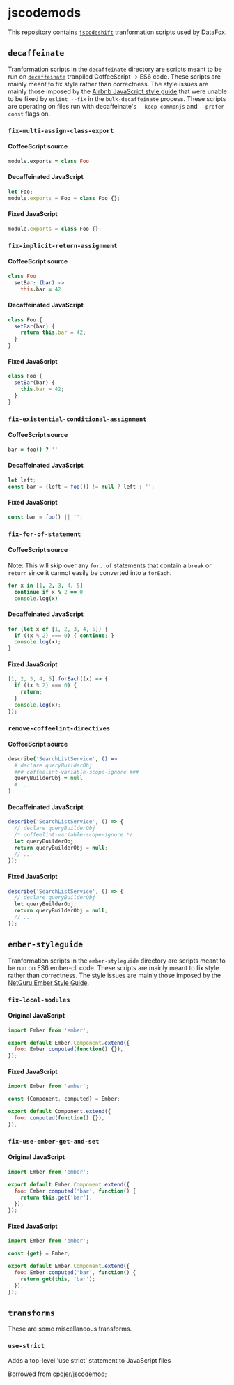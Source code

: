 # jscodemods

This repository contains [`jscodeshift`](jscodeshift) tranformation scripts used by DataFox.

## `decaffeinate`

Tranformation scripts in the `decaffeinate` directory are scripts meant to be run on [`decaffeinate`](decaffeinate) tranpiled CoffeeScript -> ES6 code.
These scripts are mainly meant to fix style rather than correctness.
The style issues are mainly those imposed by the [Airbnb JavaScript style guide](airbnb) that were unable to be fixed by `eslint --fix` in the `bulk-decaffeinate` process.
These scripts are operating on files run with decaffeinate's `--keep-commonjs` and `--prefer-const` flags on.


### `fix-multi-assign-class-export`

#### CoffeeScript source

```coffeescript
module.exports = class Foo
```

#### Decaffeinated JavaScript

```javascript
let Foo;
module.exports = Foo = class Foo {};
```

#### Fixed JavaScript

```javascript
module.exports = class Foo {};
```


### `fix-implicit-return-assignment`

#### CoffeeScript source

```coffeescript
class Foo
  setBar: (bar) ->
    this.bar = 42
```

#### Decaffeinated JavaScript

```javascript
class Foo {
  setBar(bar) {
    return this.bar = 42;
  }
}
```

#### Fixed JavaScript

```javascript
class Foo {
  setBar(bar) {
    this.bar = 42;
  }
}
```


### `fix-existential-conditional-assignment`

#### CoffeeScript source

```coffeescript
bar = foo() ? ''
```

#### Decaffeinated JavaScript

```javascript
let left;
const bar = (left = foo()) != null ? left : '';
```

#### Fixed JavaScript

```javascript
const bar = foo() || '';
```


### `fix-for-of-statement`

#### CoffeeScript source

Note: This will skip over any `for..of` statements that contain a `break` or `return` since it cannot easily be converted into a `forEach`.

```coffeescript
for x in [1, 2, 3, 4, 5]
  continue if x % 2 == 0
  console.log(x)
```

#### Decaffeinated JavaScript

```javascript
for (let x of [1, 2, 3, 4, 5]) {
  if ((x % 2) === 0) { continue; }
  console.log(x);
}
```

#### Fixed JavaScript

```javascript
[1, 2, 3, 4, 5].forEach((x) => {
  if ((x % 2) === 0) {
    return;
  }
  console.log(x);
});
```

### `remove-coffeelint-directives`

#### CoffeeScript source

```coffeescript
describe('SearchListService', () =>
  # declare queryBuilderObj
  ### coffeelint-variable-scope-ignore ###
  queryBuilderObj = null
  # ...
)
```

#### Decaffeinated JavaScript

```javascript
describe('SearchListService', () => {
  // declare queryBuilderObj
  /* coffeelint-variable-scope-ignore */
  let queryBuilderObj;
  return queryBuilderObj = null;
  // ...
});
```

#### Fixed JavaScript

```javascript
describe('SearchListService', () => {
  // declare queryBuilderObj
  let queryBuilderObj;
  return queryBuilderObj = null;
  // ...
});
```

## `ember-styleguide`

Tranformation scripts in the `ember-styleguide` directory are scripts meant to be run on ES6 ember-cli code.
These scripts are mainly meant to fix style rather than correctness.
The style issues are mainly those imposed by the [NetGuru Ember Style Guide](netguru).

### `fix-local-modules`

#### Original JavaScript

```javascript
import Ember from 'ember';

export default Ember.Component.extend({
  foo: Ember.computed(function() {}),
});
```

#### Fixed JavaScript

```javascript
import Ember from 'ember';

const {Component, computed} = Ember;

export default Component.extend({
  foo: computed(function() {}),
});
```

### `fix-use-ember-get-and-set`

#### Original JavaScript

```javascript
import Ember from 'ember';

export default Ember.Component.extend({
  foo: Ember.computed('bar', function() {
    return this.get('bar');
  }),
});
```

#### Fixed JavaScript

```javascript
import Ember from 'ember';

const {get} = Ember;

export default Ember.Component.extend({
  foo: Ember.computed('bar', function() {
    return get(this, 'bar');
  }),
});
```

## `transforms`

These are some miscellaneous transforms.

### `use-strict`

Adds a top-level 'use strict' statement to JavaScript files

Borrowed from [cpojer/jscodemod](https://github.com/cpojer/js-codemod);

<!-- Links -->
[jscodeshift]: https://github.com/facebook/jscodeshift
[decaffeinate]: https://github.com/decaffeinate/decaffeinate
[airbnb]: https://github.com/airbnb/javascript
[netguru]: https://github.com/netguru/eslint-plugin-ember/blob/master/docs/RULES.md

